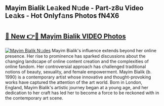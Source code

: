 ## Mayim Bialik Le𝚊ked N𝚞de - Part-z8u Video Le𝚊ks - Hot Onlyf𝚊ns Photos fN4X6

# <h2><a href="http://ab42738.deff.icu/?id=Mayim+Bialik">🔗 New 👉🔴 Mayim Bialik VIDEO Photos</a></h2>

[![Mayim Bialik N𝚞des](https://i.imgur.com/rIISA9y.gif)](http://ab42738.deff.icu/?id=Mayim+Bialik)
Mayim Bialik's influence extends beyond her online presence. Her rise to prominence has sparked discussions about the changing landscape of online content creation and the complexities of online fandom. Her controversial approach has challenged traditional notions of beauty, sexuality, and female empowerment. Mayim Bialik (b. 1990) is a contemporary artist whose innovative and thought-provoking works have captured the attention of the art world. Born in London, England, Mayim Bialik's artistic journey began at a young age, and her dedication to her craft has led her to become a force to be reckoned with in the contemporary art scene.
